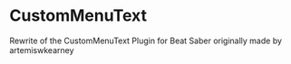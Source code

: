 # CustomMenuText
Rewrite of the CustomMenuText Plugin for Beat Saber originally made by artemiswkearney
